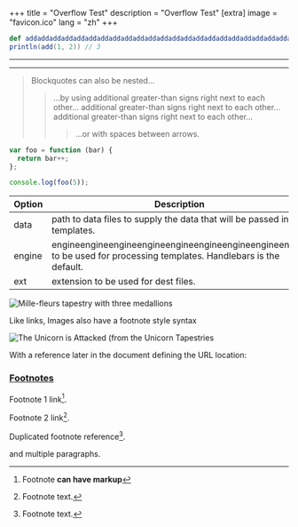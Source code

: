 +++
title = "Overflow Test"
description = "Overflow Test"
[extra]
image = "favicon.ico"
lang = "zh"
+++

``` scala
def addaddaddaddaddaddaddaddaddaddaddaddaddaddaddaddaddaddaddaddaddaddaddaddaddaddaddaddaddaddaddaddaddaddaddaddaddaddaddaddaddaddaddaddaddaddaddaddaddaddaddaddaddaddaddaddaddaddaddaddaddaddaddaddaddaddaddaddaddaddaddaddaddaddadd(x: Int, y: Int): Int = x + y
println(add(1, 2)) // 3
```

---

***

> Blockquotes can also be nested...
>> ...by using additional greater-than signs right next to each other... additional greater-than signs right next to each other... additional greater-than signs right next to each other...
> > > ...or with spaces between arrows.


``` js
var foo = function (bar) {
  return bar++;
};

console.log(foo(5));
```

| Option | Description |
| ------ | ----------- |
| data   | path to data files to supply the data that will be passed into templates. |
| engine | engineengineengineengineengineengineengineengineengine to be used for processing templates. Handlebars is the default. |
| ext    | extension to be used for dest files. |

![Mille-fleurs tapestry with three medallions](https://images.metmuseum.org/CRDImages/es/original/DP360507.jpg "Mille-fleurs tapestry with three medallions")

Like links, Images also have a footnote style syntax

![The Unicorn is Attacked (from the Unicorn Tapestries][id]

With a reference later in the document defining the URL location:

[id]: https://images.metmuseum.org/CRDImages/cl/original/DP101128.jpg  "The Unicorn is Attacked"


### [Footnotes](https://github.com/markdown-it/markdown-it-footnote)

Footnote 1 link[^first].

Footnote 2 link[^second].

Duplicated footnote reference[^second].

[^first]: Footnote **can have markup**

and multiple paragraphs.

[^second]: Footnote text.